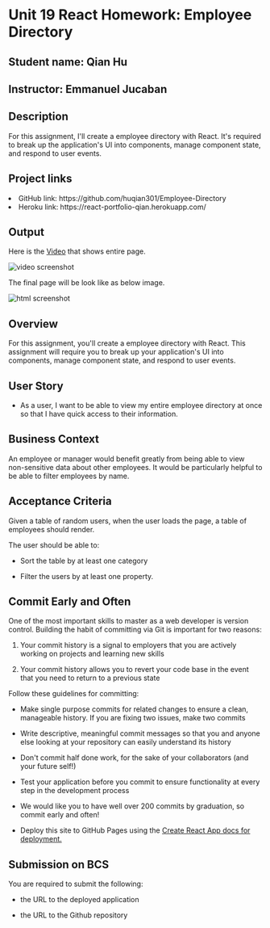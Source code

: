 # Unit 19 React Homework: Employee Directory
## Student name: Qian Hu
## Instructor: Emmanuel Jucaban
## Description
For this assignment, I'll create a employee directory with React. It's required to break up the application's UI into components, manage component state, and respond to user events.

## Project links
<li>GitHub link: https://github.com/huqian301/Employee-Directory<br/></li>
<li>Heroku link: https://react-portfolio-qian.herokuapp.com/</li>

## Output 
Here is the [Video](https://drive.google.com/drive/folders/1criQYlA7dzgzG4M9ekAER7u1-LnfUMuz?usp=sharing) that shows entire page.<br>

![video screenshot](public/img/video-screenshot.png) 


The final page will be look like as below image.

![html screenshot](public/img/react-portfolio-output.png) 

## Overview

For this assignment, you'll create a employee directory with React. This assignment will require you to break up your application's UI into components, manage component state, and respond to user events.

## User Story

* As a user, I want to be able to view my entire employee directory at once so that I have quick access to their information.

## Business Context

An employee or manager would benefit greatly from being able to view non-sensitive data about other employees. It would be particularly helpful to be able to filter employees by name.

## Acceptance Criteria

Given a table of random users, when the user loads the page, a table of employees should render. 

The user should be able to:

  * Sort the table by at least one category

  * Filter the users by at least one property.

## Commit Early and Often

One of the most important skills to master as a web developer is version control. Building the habit of committing via Git is important for two reasons:

1. Your commit history is a signal to employers that you are actively working on projects and learning new skills

2. Your commit history allows you to revert your code base in the event that you need to return to a previous state

Follow these guidelines for committing:

* Make single purpose commits for related changes to ensure a clean, manageable history. If you are fixing two issues, make two commits

* Write descriptive, meaningful commit messages so that you and anyone else looking at your repository can easily understand its history

* Don't commit half done work, for the sake of your collaborators (and your future self!)

* Test your application before you commit to ensure functionality at every step in the development process

* We would like you to have well over 200 commits by graduation, so commit early and often!

* Deploy this site to GitHub Pages using the [Create React App docs for deployment.](https://create-react-app.dev/docs/deployment/#github-pages)


## Submission on BCS

You are required to submit the following:

* the URL to the deployed application

* the URL to the Github repository

